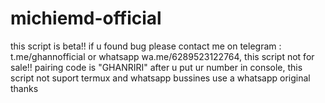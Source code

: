 # michiemd-official
this script is beta!! if u found bug please contact me on telegram : t.me/ghannofficial or whatsapp wa.me/6289523122764, this script not for sale!! pairing code is "GHANRIRI" after u put ur number in console, this script not suport termux and whatsapp bussines use a whatsapp original thanks
